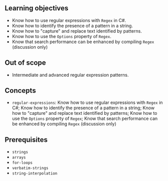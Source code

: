 ## Learning objectives

- Know how to use regular expressions with `Regex` in C#.
- Know how to identify the presence of a pattern in a string.
- Know how to "capture" and replace text identified by patterns.
- Know how to use the `Options` property of `Regex`.
- Know that search performance can be enhanced by compiling `Regex` (discussion only)

## Out of scope

- Intermediate and advanced regular expression patterns.

## Concepts

- `regular-expressions`: Know how to use regular expressions with `Regex` in C#; Know how to identify the presence of a pattern in a string; Know how to "capture" and replace text identified by patterns; Know how to use the `Options` property of `Regex`; Know that search performance can be enhanced by compiling `Regex` (discussion only)

## Prerequisites

- `strings`
- `arrays`
- `for-loops`
- `verbatim-strings`
- `string-interpolation`
